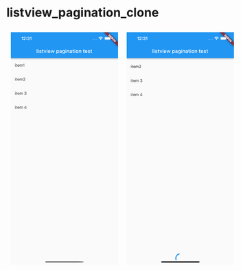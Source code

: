 # listview_pagination_clone

<div style="display:flex; flex-direction : row;" >
<img src="./screen_capture/capture_1.png" width="250" style="margin:10px;"/>
<img src="./screen_capture/capture_2.png" width="250" style="margin:10px;"/>
</div>